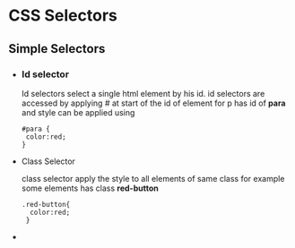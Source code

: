 # CSS Selectors
## Simple Selectors

- ### Id selector

    Id selectors select a single html element by his id.
    id selectors are accessed by applying # at start of the id of element
    for p has id of **para** and style can be applied using

      #para {
       color:red;
      }

- Class Selector

   class selector apply the style to all elements of same class
   for example some elements has class **red-button**
 
      .red-button{
        color:red;
       }
- 